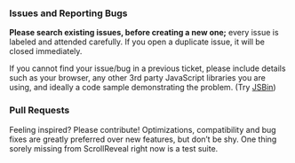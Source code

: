 ### Issues and Reporting Bugs

**Please search existing issues, before creating a new one;** every issue is labeled and attended carefully. If you open a duplicate issue, it will be closed immediately.

If you cannot find your issue/bug in a previous ticket, please include details such as your browser, any other 3rd party JavaScript libraries you are using, and ideally a code sample demonstrating the problem. (Try [JSBin](http://jsbin.com/nuqapopefo/1/edit?html,output))

### Pull Requests

Feeling inspired? Please contribute! Optimizations, compatibility and bug fixes are greatly preferred over new features, but don’t be shy. One thing sorely missing from ScrollReveal right now is a test suite.

